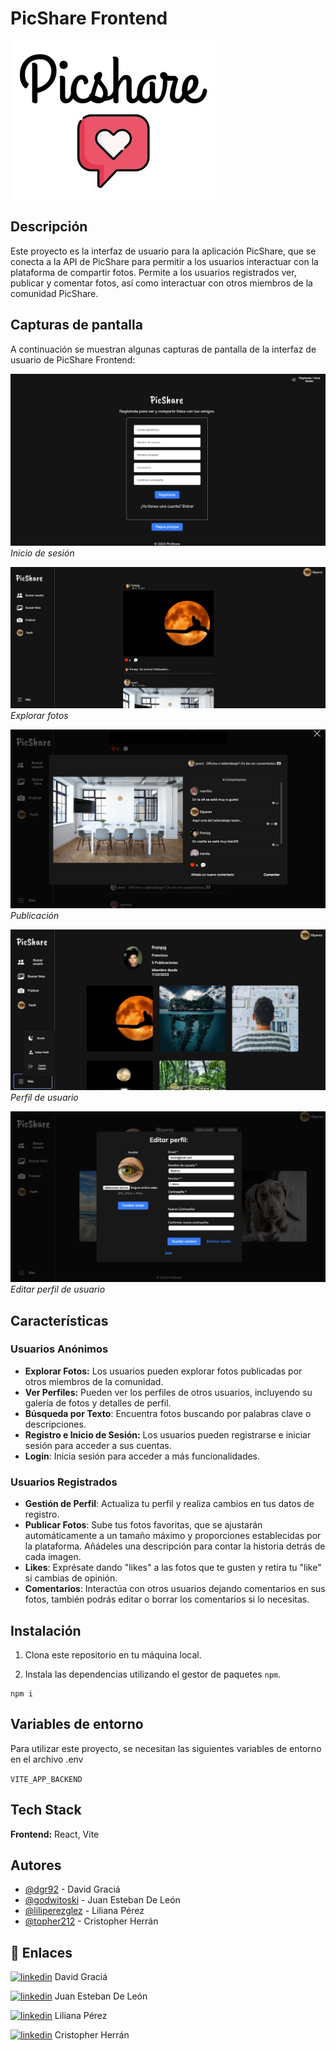 # PicShare Frontend

![Logo App](./src/resources/PicShare-full-logo.jpg)


## Descripción
Este proyecto es la interfaz de usuario para la aplicación PicShare, que se conecta a la API de PicShare para permitir a los usuarios interactuar con la plataforma de compartir fotos. Permite a los usuarios registrados ver, publicar y comentar fotos, así como interactuar con otros miembros de la comunidad PicShare.


## Capturas de pantalla

A continuación se muestran algunas capturas de pantalla de la interfaz de usuario de PicShare Frontend:

![Login Screenshot](./src/resources/screenshot-login-screen.jpg)
*Inicio de sesión*

![Home Page Screenshot](./src/resources/screenshot-homepage.jpg)
*Explorar fotos*

![Post Screenshot](./src/resources/screenshot-post.jpg)
*Publicación*

![User Profile Screenshot](./src/resources/screenshot-userprofile.jpg)
*Perfil de usuario*

![Edit Profile Screenshot](./src/resources/screenshot-editprofile.jpg)
*Editar perfil de usuario*

## Características
### Usuarios Anónimos
- **Explorar Fotos:** Los usuarios pueden explorar fotos publicadas por otros miembros de la comunidad.
- **Ver Perfiles:** Pueden ver los perfiles de otros usuarios, incluyendo su galería de fotos y detalles de perfil.
- **Búsqueda por Texto**: Encuentra fotos buscando por palabras clave o descripciones.
- **Registro e Inicio de Sesión:** Los usuarios pueden registrarse e iniciar sesión para acceder a sus cuentas.
- **Login**: Inicia sesión para acceder a más funcionalidades.

### Usuarios Registrados
- **Gestión de Perfil**: Actualiza tu perfil y realiza cambios en tus datos de registro.
- **Publicar Fotos**: Sube tus fotos favoritas, que se ajustarán automáticamente a un tamaño máximo y proporciones establecidas por la plataforma. Añádeles una descripción para contar la historia detrás de cada imagen.
- **Likes**: Exprésate dando "likes" a las fotos que te gusten y retira tu "like" si cambias de opinión.
- **Comentarios**: Interactúa con otros usuarios dejando comentarios en sus fotos, también podrás editar o borrar los comentarios si lo necesitas.

## Instalación

1. Clona este repositorio en tu máquina local.

2. Instala las dependencias utilizando el gestor de paquetes `npm`.

```
npm i
```

## Variables de entorno

Para utilizar este proyecto, se necesitan las siguientes variables de entorno en el archivo .env

`VITE_APP_BACKEND` 


## Tech Stack

**Frontend:** React, Vite


## Autores

- [@dgr92](https://github.com/dgr92) - David Graciá
- [@godwitoski](https://github.com/godwitoski) - Juan Esteban De León
- [@liliperezglez](https://github.com/liliperezglez) - Liliana Pérez
- [@topher212](https://github.com/topher212) - Cristopher Herrán


## 🔗 Enlaces

[![linkedin](https://img.shields.io/badge/linkedin-0A66C2?style=for-the-badge&logo=linkedin&logoColor=white)](https://www.linkedin.com/in/david-gr/) David Graciá 

[![linkedin](https://img.shields.io/badge/linkedin-0A66C2?style=for-the-badge&logo=linkedin&logoColor=white)](https://www.linkedin.com/in/juanesteban-deleonrosario/) Juan Esteban De León

[![linkedin](https://img.shields.io/badge/linkedin-0A66C2?style=for-the-badge&logo=linkedin&logoColor=white)](https://www.linkedin.com/in/liliana-perez-gonzalez//) Liliana Pérez

[![linkedin](https://img.shields.io/badge/linkedin-0A66C2?style=for-the-badge&logo=linkedin&logoColor=white)](https://www.linkedin.com/in/cristopher-herr%C3%A1n-guerreiro/) Cristopher Herrán